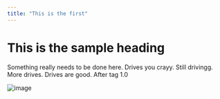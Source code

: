 ```yaml
---
title: "This is the first"
---
```


# This is the sample heading

Something really needs to be done here. Drives you crayy. Still drivingg. More drives. Drives are good. After tag 1.0

![image](images/ima2.png)
